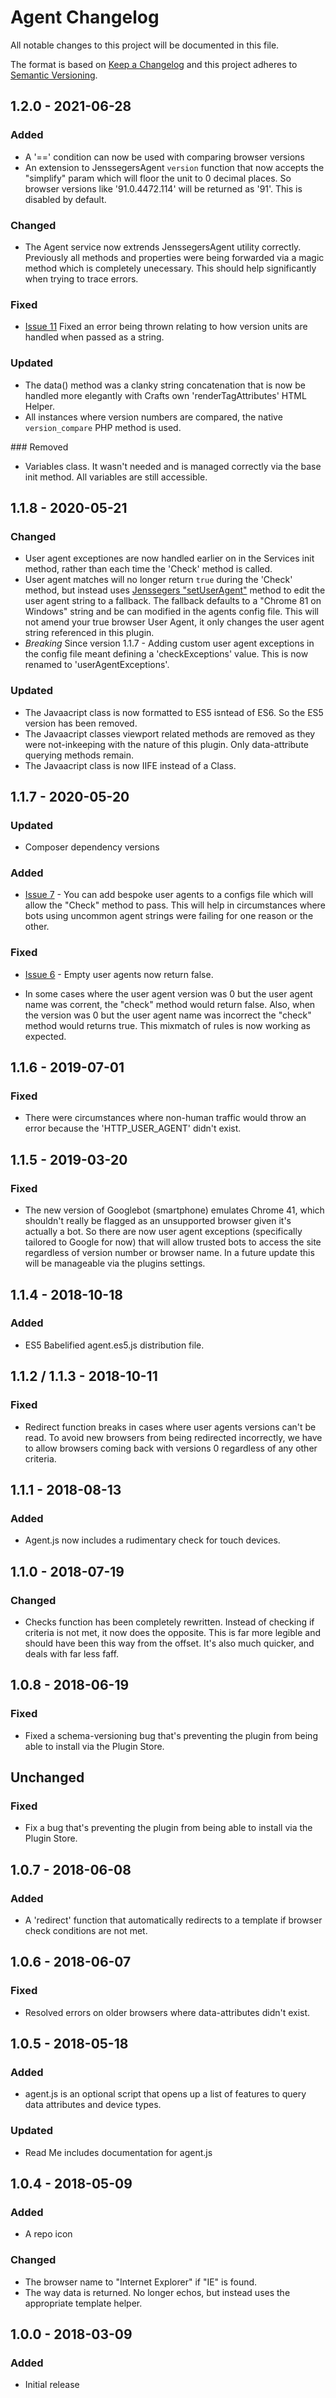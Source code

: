 
# Agent Changelog

All notable changes to this project will be documented in this file.

The format is based on [Keep a Changelog](http://keepachangelog.com/) and this project adheres to [Semantic Versioning](http://semver.org/).


## 1.2.0 - 2021-06-28

### Added
- A '==' condition can now be used with comparing browser versions
- An extension to JenssegersAgent `version` function that now accepts the "simplify" param which will floor the unit to 0 decimal places. So browser versions like '91.0.4472.114' will be returned as '91'. This is disabled by default.

### Changed
- The Agent service now extrends JenssegersAgent utility correctly. Previously all methods and properties were being forwarded via a magic method which is completely unecessary. This should help significantly when trying to trace errors.

### Fixed
- [Issue 11](https://github.com/marknotton/craft-plugin-agent/issues/11) Fixed an error being thrown relating to how version units are handled when passed as a string.

### Updated
- The data() method was a clanky string concatenation that is now be handled more elegantly with Crafts own 'renderTagAttributes' HTML Helper.
- All instances where version numbers are compared, the native `version_compare` PHP method is used. 

### Removed
- Variables class. It wasn't needed and is managed correctly via the base init method. All variables are still accessible. 

## 1.1.8 - 2020-05-21

### Changed
- User agent exceptiones are now handled earlier on in the Services init method, rather than each time the 'Check' method is called.
- User agent matches will no longer return `true` during the 'Check' method, but instead uses [Jenssegers "setUserAgent"](https://github.com/jenssegers/agent#basic-usage) method to edit the user agent string to a fallback. The fallback defaults to a "Chrome 81 on Windows" string and be can modified in the agents config file. This will not amend your true browser User Agent, it only changes the user agent string referenced in this plugin. 
- *Breaking* Since version 1.1.7 - Adding custom user agent exceptions in the config file meant defining a 'checkExceptions' value. This is now renamed to 'userAgentExceptions'. 

### Updated
- The Javaacript class is now formatted to ES5 isntead of ES6. So the ES5 version has been removed. 
- The Javaacript classes viewport related methods are removed as they were not-inkeeping with the nature of this plugin. Only data-attribute querying methods remain.
- The Javaacript class is now IIFE instead of a Class.

## 1.1.7 - 2020-05-20

### Updated
- Composer dependency versions

### Added
- [Issue 7](https://github.com/marknotton/craft-plugin-agent/issues/7) - You can add bespoke user agents to a configs file which will allow the "Check" method to pass. This will help in circumstances where bots using uncommon agent strings were failing for one reason or the other.

### Fixed
- [Issue 6](https://github.com/marknotton/craft-plugin-agent/issues/6) - Empty user agents now return false.

- In some cases where the user agent version was 0 but the user agent name was corrent, the "check" method would return false. Also, when the version was 0 but the user agent name was incorrect the "check" method would returns true. This mixmatch of rules is now working as expected. 

## 1.1.6 - 2019-07-01

### Fixed
- There were circumstances where non-human traffic would throw an error because the 'HTTP_USER_AGENT' didn't exist.  

## 1.1.5 - 2019-03-20

### Fixed
- The new version of Googlebot (smartphone) emulates Chrome 41, which shouldn't really be flagged as an unsupported browser given it's actually a bot. So there are now user agent exceptions (specifically tailored to Google for now) that will allow trusted bots to access the site regardless of version number or browser name. In a future update this will be manageable via the plugins settings.

## 1.1.4 - 2018-10-18

### Added
- ES5 Babelified agent.es5.js distribution file.

## 1.1.2 / 1.1.3 - 2018-10-11

### Fixed
- Redirect function breaks in cases where user agents versions can't be read. To avoid new browsers from being redirected incorrectly, we have to allow browsers coming back with versions 0 regardless of any other criteria.

## 1.1.1 - 2018-08-13

### Added

- Agent.js now includes a rudimentary check for touch devices.  

## 1.1.0 - 2018-07-19

### Changed
- Checks function has been completely rewritten. Instead of checking if criteria is not met, it now does the opposite. This is far more legible and should have been this way from the offset. It's also much quicker, and deals with far less faff.

## 1.0.8 - 2018-06-19

### Fixed
- Fixed a schema-versioning bug that's preventing the plugin from being able to install via the Plugin Store.  

## Unchanged

### Fixed
- Fix a bug that's preventing the plugin from being able to install via the Plugin Store.  

## 1.0.7 - 2018-06-08

### Added
- A 'redirect' function that automatically redirects to a template if browser check conditions are not met.

## 1.0.6 - 2018-06-07

### Fixed
- Resolved errors on older browsers where data-attributes didn't exist. 

## 1.0.5 - 2018-05-18

### Added
- agent.js is an optional script that opens up a list of features to query data attributes and device types.

### Updated
- Read Me includes documentation for agent.js

## 1.0.4 - 2018-05-09

### Added
- A repo icon 

### Changed
- The browser name to "Internet Explorer" if "IE" is found.
- The way data is returned. No longer echos, but instead uses the appropriate template helper.


## 1.0.0 - 2018-03-09

### Added
- Initial release